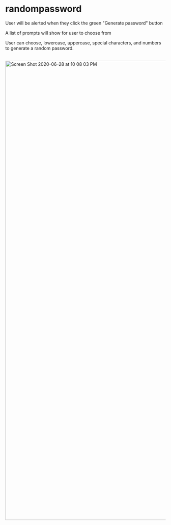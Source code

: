 # randompassword
<p> User will be alerted when they click the green "Generate password" button</p>
<p> A list of prompts will show for user to choose from</p>
<p> User can choose, lowercase, uppercase, special characters, and numbers to generate a random password.</p>

<br>


<img width="1440" alt="Screen Shot 2020-06-28 at 10 08 03 PM" src="https://user-images.githubusercontent.com/65871175/85976528-9fc26300-b98f-11ea-9368-6b600e37038f.png">
